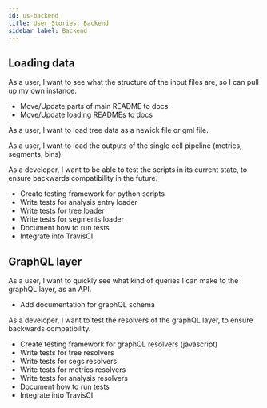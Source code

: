 ```yaml
---
id: us-backend
title: User Stories: Backend
sidebar_label: Backend
---
```


## Loading data

As a user, I want to see what the structure of the input files are, so I can pull up my own instance.

- Move/Update parts of main README to docs
- Move/Update loading READMEs to docs

As a user, I want to load tree data as a newick file or gml file.

As a user, I want to load the outputs of the single cell pipeline (metrics, segments, bins).

As a developer, I want to be able to test the scripts in its current state, to ensure backwards compatibility in the future.

- Create testing framework for python scripts
- Write tests for analysis entry loader
- Write tests for tree loader
- Write tests for segments loader
- Document how to run tests
- Integrate into TravisCI

## GraphQL layer

As a user, I want to quickly see what kind of queries I can make to the graphQL layer, as an API.

- Add documentation for graphQL schema

As a developer, I want to test the resolvers of the graphQL layer, to ensure backwards compatibility.

- Create testing framework for graphQL resolvers (javascript)
- Write tests for tree resolvers
- Write tests for segs resolvers
- Write tests for metrics resolvers
- Write tests for analysis resolvers
- Document how to run tests
- Integrate into TravisCI
